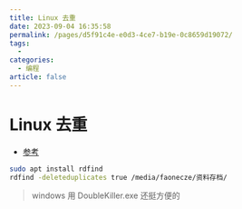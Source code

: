 ```yaml
---
title: Linux 去重
date: 2023-09-04 16:35:58
permalink: /pages/d5f91c4e-e0d3-4ce7-b19e-0c8659d19072/
tags:
  - 
categories:
  - 编程
article: false
---
```


# Linux 去重

- [参考](https://www.cnblogs.com/lihuaichen/p/15410228.html)

``` sh
sudo apt install rdfind
rdfind -deleteduplicates true /media/faonecze/资料存档/
```

> windows 用 DoubleKiller.exe 还挺方便的
